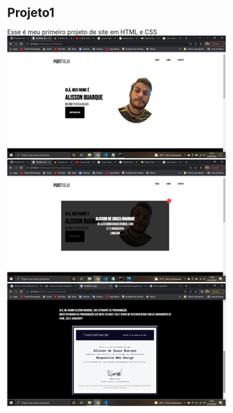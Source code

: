 # Projeto1
Esse é meu primeiro projeto de site em HTML e CSS
![Alt text](./print1.png)
![Alt text](./print2Modal.png)
![Alt text](./print2.png)
